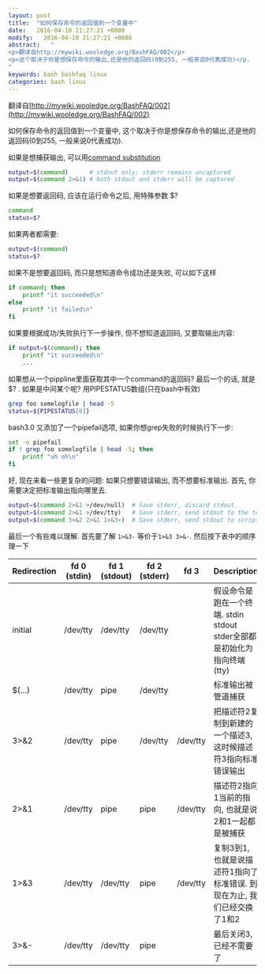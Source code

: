 ```yaml
---
layout: post
title:  "如何保存命令的返回值到一个变量中"
date:   2016-04-10 21:27:21 +0800
modify:   2016-04-10 21:27:21 +0800
abstract:   "
<p>翻译自http://mywiki.wooledge.org/BashFAQ/002</p>
<p>这个取决于你是想保存命令的输出,还是他的返回码(0到255, 一般来说0代表成功)</p.
"
keywords: bash bashfaq linux
categories: bash linux
---
```


翻译自[http://mywiki.wooledge.org/BashFAQ/002](http://mywiki.wooledge.org/BashFAQ/002)

如何保存命令的返回值到一个变量中, 这个取决于你是想保存命令的输出,还是他的返回码(0到255, 一般来说0代表成功).

如果是想捕获输出, 可以用[command substitution](http://mywiki.wooledge.org/CommandSubstitution)

```sh
output=$(command)      # stdout only; stderr remains uncaptured
output=$(command 2>&1) # both stdout and stderr will be captured
```

如果是想要返回码, 应该在运行命令之后, 用特殊参数 $?

```sh
command
status=$?
```

如果两者都需要:

```sh
output=$(command)
status=$?
```

如果不是想要返回码, 而只是想知道命令成功还是失败, 可以如下这样

```sh
if command; then
    printf "it succeeded\n"
else
    printf "it failed\n"
fi
```

如果要根据成功/失败执行下一步操作, 但不想知道返回码, 又要取输出内容:

```sh
if output=$(command); then
    printf "it succeeded\n"
    ...
```

如果想从一个pippline里面获取其中一个command的返回码? 最后一个的话, 就是 $? . 如果是中间某个呢? 用PIPESTATUS数组(只在bash中有效)

```sh
grep foo somelogfile | head -5
status=${PIPESTATUS[0]}
```


bash3.0 又添加了一个pipefail选项, 如果你想grep失败的时候执行下一步:

```sh
set -o pipefail
if ! grep foo somelogfile | head -5; then
    printf "uh oh\n"
fi
```

好, 现在来看一些更复杂的问题: 如果只想要错误输出, 而不想要标准输出. 首先, 你需要决定把标准输出指向哪里去.

```sh
output=$(command 2>&1 >/dev/null)  # Save stderr, discard stdout.
output=$(command 2>&1 >/dev/tty)   # Save stderr, send stdout to the terminal.
output=$(command 3>&2 2>&1 1>&3-)  # Save stderr, send stdout to script's stderr.
```

最后一个有些难以理解. 首先要了解 `1>&3-` 等价于`1>&3 3>&-`. 然后按下表中的顺序理一下

|Redirection | fd 0 (stdin) | fd 1 (stdout) | fd 2 (stderr) | fd 3 | Description
|----------- | ------------ | ------------- | ------------- | ---- | -----------|
initial | /dev/tty | /dev/tty | /dev/tty | | 假设命令是跑在一个终端. stdin stdout stder全部都是初始化为指向终端(tty)
$(...) | /dev/tty | pipe | /dev/tty | | 标准输出被管道捕获
3>&2 | /dev/tty | pipe | /dev/tty | /dev/tty | 把描述符2复制到新建的一个描述3, 这时候描述符3指向标准错误输出
2>&1 | /dev/tty | pipe | pipe | /dev/tty | 描述符2指向1当前的指向, 也就是说2和1一起都是被捕获
1>&3 | /dev/tty | /dev/tty | pipe | /dev/tty | 复制3到1, 也就是说描述符1指向了标准错误. 到现在为止, 我们已经交换了1和2 
3>&- | /dev/tty | /dev/tty | pipe | | 最后关闭3, 已经不需要了
